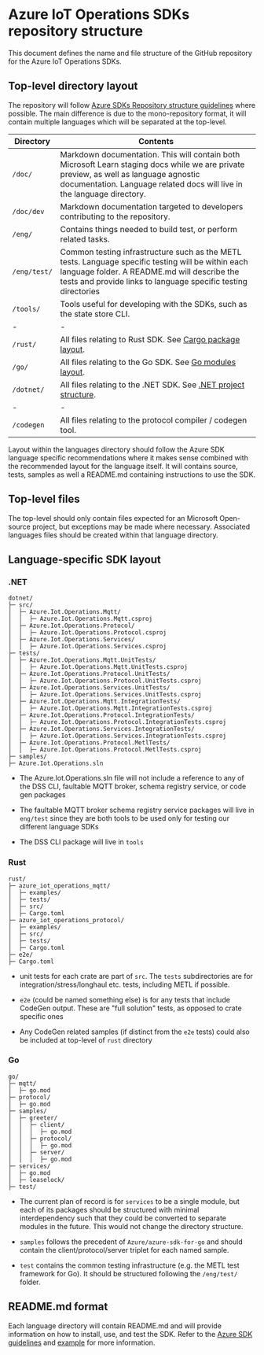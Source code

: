 # Azure IoT Operations SDKs repository structure

This document defines the name and file structure of the GitHub repository for the Azure IoT Operations SDKs.

## Top-level directory layout

The repository will follow [Azure SDKs Repository structure guidelines](https://azure.github.io/azure-sdk/policies_repostructure.html) where possible. The main difference is due to the mono-repository format, it will contain multiple languages which will be separated at the top-level.

| Directory | Contents |
|-|-|
| `/doc/` | Markdown documentation. This will contain both Microsoft Learn staging docs while we are private preview, as well as language agnostic documentation. Language related docs will live in the language directory. |
| `/doc/dev` | Markdown documentation targeted to developers contributing to the repository. |
| `/eng/` | Contains things needed to build test, or perform related tasks. |
| `/eng/test/` | Common testing infrastructure such as the METL tests. Language specific testing will be within each language folder. A README.md will describe the tests and provide links to language specific testing directories |
| `/tools/` | Tools useful for developing with the SDKs, such as the state store CLI. |
|-|-|
| `/rust/` | All files relating to Rust SDK. See [Cargo package layout](https://doc.rust-lang.org/cargo/guide/project-layout.html). | 
| `/go/` | All files relating to the Go SDK. See [Go modules layout](https://go.dev/doc/modules/layout). |
| `/dotnet/` | All files relating to the .NET SDK. See [.NET project structure](https://learn.microsoft.com/dotnet/core/porting/project-structure). |
|-|-|
| `/codegen` | All files relating to the protocol compiler / codegen tool. |

Layout within the languages directory should follow the Azure SDK language specific recommendations where it makes sense combined with the recommended layout for the language itself. It will contains source, tests, samples as well a README.md containing instructions to use the SDK.

## Top-level files

The top-level should only contain files expected for an Microsoft Open-source project, but exceptions may be made where necessary. Associated languages files should be created within that language directory.

## Language-specific SDK layout

### .NET

```
dotnet/
├─ src/
│  ├─ Azure.Iot.Operations.Mqtt/
│  │  ├─ Azure.Iot.Operations.Mqtt.csproj
│  ├─ Azure.Iot.Operations.Protocol/
│  │  ├─ Azure.Iot.Operations.Protocol.csproj
│  ├─ Azure.Iot.Operations.Services/
│  │  ├─ Azure.Iot.Operations.Services.csproj
├─ tests/
│  ├─ Azure.Iot.Operations.Mqtt.UnitTests/
│  │  ├─ Azure.Iot.Operations.Mqtt.UnitTests.csproj
│  ├─ Azure.Iot.Operations.Protocol.UnitTests/
│  │  ├─ Azure.Iot.Operations.Protocol.UnitTests.csproj
│  ├─ Azure.Iot.Operations.Services.UnitTests/
│  │  ├─ Azure.Iot.Operations.Services.UnitTests.csproj
│  ├─ Azure.Iot.Operations.Mqtt.IntegrationTests/
│  │  ├─ Azure.Iot.Operations.Mqtt.IntegrationTests.csproj
│  ├─ Azure.Iot.Operations.Protocol.IntegrationTests/
│  │  ├─ Azure.Iot.Operations.Protocol.IntegrationTests.csproj
│  ├─ Azure.Iot.Operations.Services.IntegrationTests/
│  │  ├─ Azure.Iot.Operations.Services.IntegrationTests.csproj
│  ├─ Azure.Iot.Operations.Protocol.MetlTests/
│  │  ├─ Azure.Iot.Operations.Protocol.MetlTests.csproj
├─ samples/
├─ Azure.Iot.Operations.sln
```

* The Azure.Iot.Operations.sln file will not include a reference to any of the DSS CLI, faultable MQTT broker, schema registry service, or code gen packages

* The faultable MQTT broker schema registry service packages will live in ```eng/test``` since they are both tools to be used only for testing our different language SDKs

* The DSS CLI package will live in `tools`

### Rust

```
rust/
├─ azure_iot_operations_mqtt/
│  ├─ examples/
│  ├─ tests/
│  ├─ src/
│  ├─ Cargo.toml
├─ azure_iot_operations_protocol/
│  ├─ examples/
│  ├─ src/
│  ├─ tests/
│  ├─ Cargo.toml
├─ e2e/
├─ Cargo.toml
```
* unit tests for each crate are part of `src`. The `tests` subdirectories are for integration/stress/longhaul etc. tests, including METL if possible.

* `e2e` (could be named something else) is for any tests that include CodeGen output. These are "full solution" tests, as opposed to crate specific ones

* Any CodeGen related samples (if distinct from the `e2e` tests) could also be included at top-level of `rust` directory

### Go
```
go/
├─ mqtt/
│  ├─ go.mod
├─ protocol/
│  ├─ go.mod
├─ samples/
│  ├─ greeter/
│  │  ├─ client/
│  │  │  ├─ go.mod
│  │  ├─ protocol/
│  │  │  ├─ go.mod
│  │  ├─ server/
│  │  │  ├─ go.mod
├─ services/
│  ├─ go.mod
│  ├─ leaselock/
├─ test/
```
* The current plan of record is for `services` to be a single module, but each of its packages should be structured with minimal interdependency such that they could be converted to separate modules in the future. This would not change the directory structure.

* `samples` follows the precedent of `Azure/azure-sdk-for-go` and should contain the client/protocol/server triplet for each named sample.

* `test` contains the common testing infrastructure (e.g. the METL test framework for Go). It should be structured following the `/eng/test/` folder.

## README.md format

Each language directory will contain README.md and will provide information on how to install, use, and test the SDK. Refer to the [Azure SDK guidelines](https://azure.github.io/azure-sdk/general_documentation.html) and [example](https://github.com/Azure/azure-sdk/blob/main/docs/policies/README-EXAMPLE.md) for more information.
 
